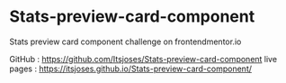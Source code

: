 # Stats-preview-card-component
Stats preview card component challenge on frontendmentor.io

GitHub : https://github.com/Itsjoses/Stats-preview-card-component
live pages : https://itsjoses.github.io/Stats-preview-card-component/


